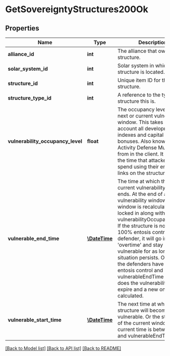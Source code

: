 # GetSovereigntyStructures200Ok

## Properties
Name | Type | Description | Notes
------------ | ------------- | ------------- | -------------
**alliance_id** | **int** | The alliance that owns the structure. | 
**solar_system_id** | **int** | Solar system in which the structure is located. | 
**structure_id** | **int** | Unique item ID for this structure. | 
**structure_type_id** | **int** | A reference to the type of structure this is. | 
**vulnerability_occupancy_level** | **float** | The occupancy level for the next or current vulnerability window. This takes into account all development indexes and capital system bonuses. Also known as Activity Defense Multiplier from in the client. It increases the time that attackers must spend using their entosis links on the structure. | [optional] 
**vulnerable_end_time** | [**\DateTime**](\DateTime.md) | The time at which the next or current vulnerability window ends. At the end of a vulnerability window the next window is recalculated and locked in along with the vulnerabilityOccupancyLevel. If the structure is not in 100% entosis control of the defender, it will go in to &#x27;overtime&#x27; and stay vulnerable for as long as that situation persists. Only once the defenders have 100% entosis control and has the vulnerableEndTime passed does the vulnerability interval expire and a new one is calculated. | [optional] 
**vulnerable_start_time** | [**\DateTime**](\DateTime.md) | The next time at which the structure will become vulnerable. Or the start time of the current window if current time is between this and vulnerableEndTime. | [optional] 

[[Back to Model list]](../../README.md#documentation-for-models) [[Back to API list]](../../README.md#documentation-for-api-endpoints) [[Back to README]](../../README.md)

